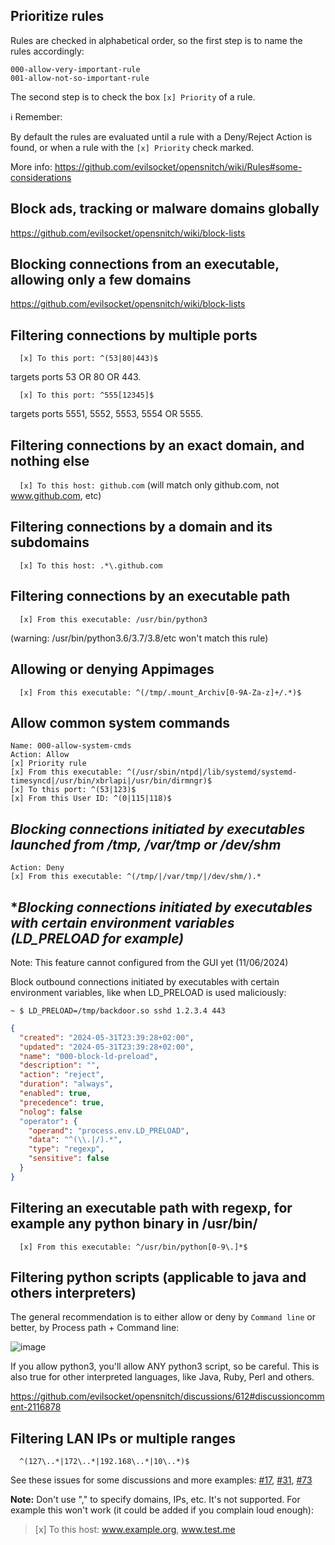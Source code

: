 **Prioritize rules**
---

Rules are checked in alphabetical order, so the first step is to name the rules accordingly:

    000-allow-very-important-rule
    001-allow-not-so-important-rule

The second step is to check the box `[x] Priority` of a rule.

ℹ️ Remember:

By default the rules are evaluated until a rule with a Deny/Reject Action is found, or when a rule with the `[x] Priority` check marked.

More info:
https://github.com/evilsocket/opensnitch/wiki/Rules#some-considerations

**Block ads, tracking or malware domains globally**
---

https://github.com/evilsocket/opensnitch/wiki/block-lists

**Blocking connections from an executable, allowing only a few domains**
---

https://github.com/evilsocket/opensnitch/wiki/block-lists

**Filtering connections by multiple ports**
---

`  [x] To this port: ^(53|80|443)$`

targets ports 53 OR 80 OR 443.

`  [x] To this port: ^555[12345]$`

targets ports 5551, 5552, 5553, 5554 OR 5555.

**Filtering connections by an exact domain, and nothing else**
---

`  [x] To this host: github.com` (will match only github.com, not www.github.com, etc)

**Filtering connections by a domain and its subdomains**
---

`  [x] To this host: .*\.github.com`

**Filtering connections by an executable path**
---

`  [x] From this executable: /usr/bin/python3`

(warning: /usr/bin/python3.6/3.7/3.8/etc won't match this rule)

**Allowing or denying Appimages**
---

`  [x] From this executable: ^(/tmp/.mount_Archiv[0-9A-Za-z]+/.*)$`

**Allow common system commands**
---

  ```
  Name: 000-allow-system-cmds
  Action: Allow
  [x] Priority rule
  [x] From this executable: ^(/usr/sbin/ntpd|/lib/systemd/systemd-timesyncd|/usr/bin/xbrlapi|/usr/bin/dirmngr)$
  [x] To this port: ^(53|123)$
  [x] From this User ID: ^(0|115|118)$
  ```

**Blocking connections initiated by executables launched from /tmp*, /var/tmp or /dev/shm*
---

  ```
  Action: Deny
  [x] From this executable: ^(/tmp/|/var/tmp/|/dev/shm/).*
  ```

**Blocking connections initiated by executables with certain environment variables (LD_PRELOAD for example)*
---
Note: This feature cannot configured from the GUI yet (11/06/2024)

Block outbound connections initiated by executables with certain environment variables, like when LD_PRELOAD is used maliciously:

`~ $ LD_PRELOAD=/tmp/backdoor.so sshd 1.2.3.4 443`

```json
{
  "created": "2024-05-31T23:39:28+02:00",
  "updated": "2024-05-31T23:39:28+02:00",
  "name": "000-block-ld-preload",
  "description": "",
  "action": "reject",
  "duration": "always",
  "enabled": true,
  "precedence": true,
  "nolog": false
  "operator": {
    "operand": "process.env.LD_PRELOAD",
    "data": "^(\\.|/).*",
    "type": "regexp",
    "sensitive": false
  }
}

```

**Filtering an executable path with regexp, for example any python binary in /usr/bin/**
---

`  [x] From this executable: ^/usr/bin/python[0-9\.]*$`

**Filtering python scripts (applicable to java and others interpreters)**
---
The general recommendation is to either allow or deny by `Command line` or better, by Process path + Command line:

![image](https://user-images.githubusercontent.com/2742953/152648281-01e5797b-662d-46d2-b11c-1966feecc54c.png)

If you allow python3, you'll allow ANY python3 script, so be careful. This is also true for other interpreted languages, like Java, Ruby, Perl and others.

https://github.com/evilsocket/opensnitch/discussions/612#discussioncomment-2116878


**Filtering LAN IPs or multiple ranges**
---

`  ^(127\..*|172\..*|192.168\..*|10\..*)$`

See these issues for some discussions and more examples: [#17](https://github.com/gustavo-iniguez-goya/opensnitch/issues/17), [#31](https://github.com/gustavo-iniguez-goya/opensnitch/issues/31), [#73](https://github.com/gustavo-iniguez-goya/opensnitch/issues/73)

**Note:** Don't use "," to specify domains, IPs, etc. It's not supported. For example this won't work (it could be added if you complain loud enough):

> [x] To this host: www.example.org, www.test.me
